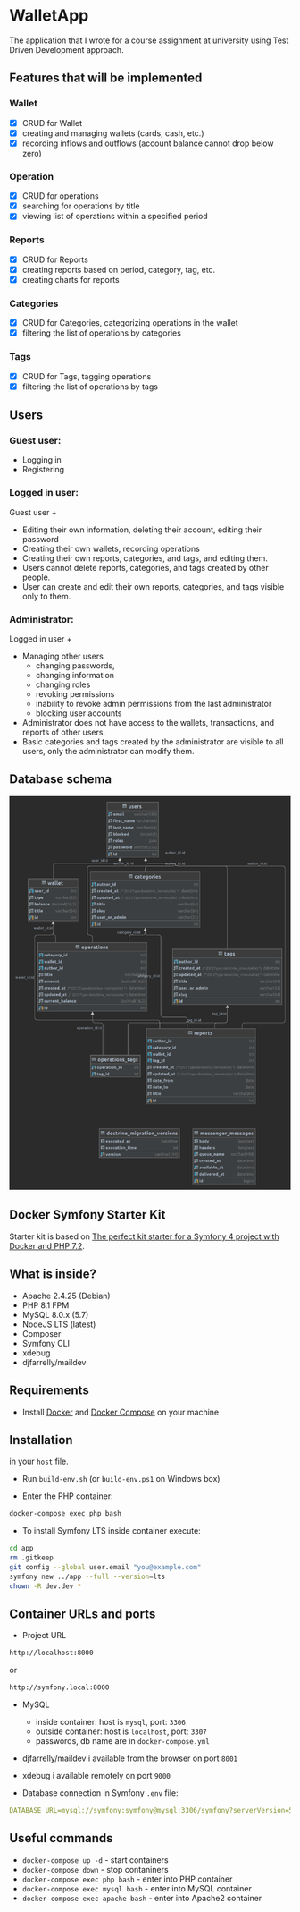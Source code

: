 # WalletApp

The application that I wrote for a course assignment at university using Test Driven Development approach.

## Features that will be implemented

### Wallet
- [x] CRUD for Wallet
- [x] creating and managing wallets (cards, cash, etc.)
- [x] recording inflows and outflows (account balance cannot drop below zero)
### Operation
- [x] CRUD for operations
- [x] searching for operations by title
- [x] viewing list of operations within a specified period
### Reports
- [x] CRUD for Reports
- [x] creating reports based on period, category, tag, etc.
- [x] creating charts for reports
### Categories
- [x] CRUD for Categories, categorizing operations in the wallet
- [x] filtering the list of operations by categories
### Tags
- [x] CRUD for Tags, tagging operations
- [x] filtering the list of operations by tags

## Users

### Guest user:
* Logging in
* Registering

### Logged in user:
Guest user +
* Editing their own information, deleting their account, editing their password
* Creating their own wallets, recording operations
* Creating their own reports, categories, and tags, and editing them.
* Users cannot delete reports, categories, and tags created by other people.
* User can create and edit their own reports, categories, and tags visible only to them.

### Administrator:
Logged in user +
* Managing other users 
  * changing passwords, 
  * changing information
  * changing roles 
  * revoking permissions
  * inability to revoke admin permissions from the last administrator 
  * blocking user accounts
* Administrator does not have access to the wallets, transactions, and reports of other users.
* Basic categories and tags created by the administrator are visible to all users, only the administrator can modify them.

## Database schema
![screenshot](./database.png)

## Docker Symfony Starter Kit

Starter kit is based on [The perfect kit starter for a Symfony 4 project with Docker and PHP 7.2](https://medium.com/@romaricp/the-perfect-kit-starter-for-a-symfony-4-project-with-docker-and-php-7-2-fda447b6bca1).

## What is inside?

* Apache 2.4.25 (Debian)
* PHP 8.1 FPM
* MySQL 8.0.x (5.7)
* NodeJS LTS (latest)
* Composer
* Symfony CLI
* xdebug
* djfarrelly/maildev

## Requirements

* Install [Docker](https://www.docker.com/products/docker-desktop) and [Docker Compose](https://docs.docker.com/compose/install) on your machine

## Installation

in your `host` file.

* Run `build-env.sh` (or `build-env.ps1` on Windows box)

* Enter the PHP container:

```bash
docker-compose exec php bash
```

* To install Symfony LTS inside container execute:

```bash
cd app
rm .gitkeep
git config --global user.email "you@example.com"
symfony new ../app --full --version=lts
chown -R dev.dev *
```

## Container URLs and ports

* Project URL

```bash
http://localhost:8000
```

or

```bash
http://symfony.local:8000
```

* MySQL

    * inside container: host is `mysql`, port: `3306`
    * outside container: host is `localhost`, port: `3307`
    * passwords, db name are in `docker-compose.yml`

* djfarrelly/maildev i available from the browser on port `8001`

* xdebug i available remotely on port `9000`

* Database connection in Symfony `.env` file:
```yaml
DATABASE_URL=mysql://symfony:symfony@mysql:3306/symfony?serverVersion=5.7
```

## Useful commands

* `docker-compose up -d` - start containers
* `docker-compose down` - stop contaniners
* `docker-compose exec php bash` - enter into PHP container
* `docker-compose exec mysql bash` - enter into MySQL container
* `docker-compose exec apache bash` - enter into Apache2 container
